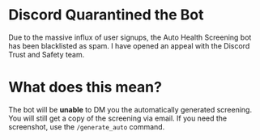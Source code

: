 # Discord Quarantined the Bot

Due to the massive influx of user signups, the Auto Health Screening bot has been blacklisted as spam. I have opened an
appeal with the Discord Trust and Safety team.

# What does this mean?

The bot will be **unable** to DM you the automatically generated screening. You will still get a copy of the screening
via email. If you need the screenshot, use the `/generate_auto` command.
